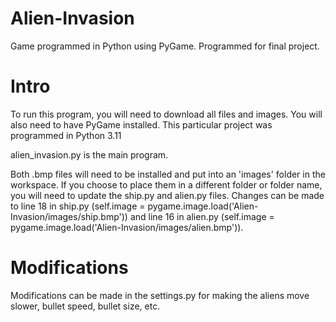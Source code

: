 # Alien-Invasion

Game programmed in Python using PyGame. Programmed for final project.

# Intro

To run this program, you will need to download all files and images. You will also need to have PyGame installed. This particular project was programmed in Python 3.11

alien_invasion.py is the main program.

Both .bmp files will need to be installed and put into an 'images' folder in the workspace. If you choose to place them in a different folder or folder name, you will need to update the ship.py and alien.py files. Changes can be made to line 18 in ship.py (self.image = pygame.image.load('Alien-Invasion/images/ship.bmp')) and line 16 in alien.py (self.image = pygame.image.load('Alien-Invasion/images/alien.bmp')).

# Modifications

Modifications can be made in the settings.py for making the aliens move slower, bullet speed, bullet size, etc.
